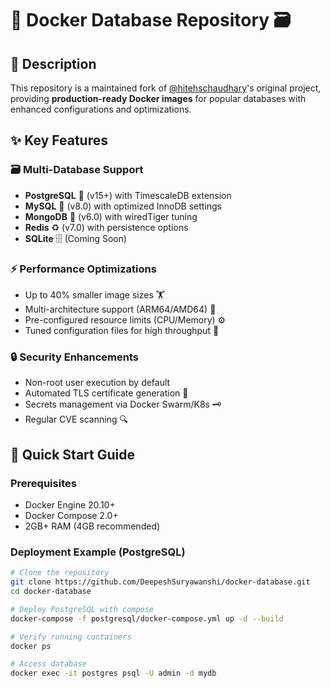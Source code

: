 # 🐳 Docker Database Repository 🗃️  

## 📌 Description  
This repository is a maintained fork of [@hitehschaudhary](https://github.com/hiteshchoudhary)'s original project, providing **production-ready Docker images** for popular databases with enhanced configurations and optimizations.

## ✨ Key Features  

### 🗃️ Multi-Database Support
- **PostgreSQL** 🐘 (v15+) with TimescaleDB extension
- **MySQL** 🐬 (v8.0) with optimized InnoDB settings
- **MongoDB** 🍃 (v6.0) with wiredTiger tuning
- **Redis** ♻️ (v7.0) with persistence options
- **SQLite** 🗄️ (Coming Soon)

### ⚡ Performance Optimizations
- Up to 40% smaller image sizes 🏋️
- Multi-architecture support (ARM64/AMD64) 🤖
- Pre-configured resource limits (CPU/Memory) ⚙️
- Tuned configuration files for high throughput 🚀

### 🔒 Security Enhancements
- Non-root user execution by default
- Automated TLS certificate generation 📜
- Secrets management via Docker Swarm/K8s 🗝️
- Regular CVE scanning 🔍

## 🚀 Quick Start Guide

### Prerequisites
- Docker Engine 20.10+
- Docker Compose 2.0+
- 2GB+ RAM (4GB recommended)

### Deployment Example (PostgreSQL)
```bash
# Clone the repository
git clone https://github.com/DeepeshSuryawanshi/docker-database.git
cd docker-database

# Deploy PostgreSQL with compose
docker-compose -f postgresql/docker-compose.yml up -d --build

# Verify running containers
docker ps

# Access database
docker exec -it postgres psql -U admin -d mydb
